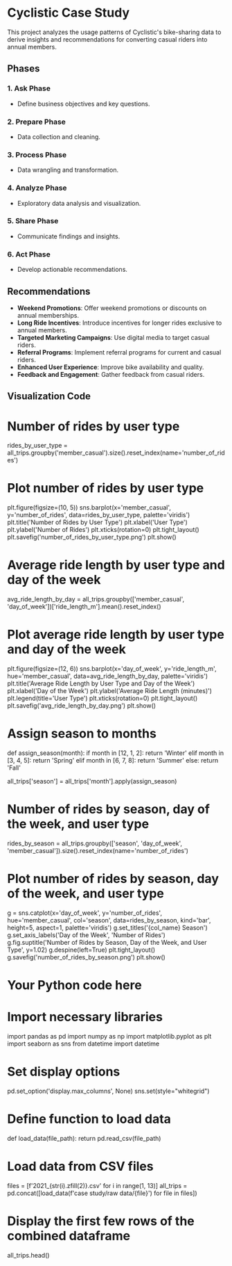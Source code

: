 # Cyclistic Case Study

This project analyzes the usage patterns of Cyclistic's bike-sharing data to derive insights and recommendations for converting casual riders into annual members.

## Phases
### 1. Ask Phase
- Define business objectives and key questions.

### 2. Prepare Phase
- Data collection and cleaning.

### 3. Process Phase
- Data wrangling and transformation.

### 4. Analyze Phase
- Exploratory data analysis and visualization.

### 5. Share Phase
- Communicate findings and insights.

### 6. Act Phase
- Develop actionable recommendations.

## Recommendations
- **Weekend Promotions**: Offer weekend promotions or discounts on annual memberships.
- **Long Ride Incentives**: Introduce incentives for longer rides exclusive to annual members.
- **Targeted Marketing Campaigns**: Use digital media to target casual riders.
- **Referral Programs**: Implement referral programs for current and casual riders.
- **Enhanced User Experience**: Improve bike availability and quality.
- **Feedback and Engagement**: Gather feedback from casual riders.

## Visualization Code
  # Number of rides by user type
rides_by_user_type = all_trips.groupby('member_casual').size().reset_index(name='number_of_rides')

# Plot number of rides by user type
plt.figure(figsize=(10, 5))
sns.barplot(x='member_casual', y='number_of_rides', data=rides_by_user_type, palette='viridis')
plt.title('Number of Rides by User Type')
plt.xlabel('User Type')
plt.ylabel('Number of Rides')
plt.xticks(rotation=0)
plt.tight_layout()
plt.savefig('number_of_rides_by_user_type.png')
plt.show()

# Average ride length by user type and day of the week
avg_ride_length_by_day = all_trips.groupby(['member_casual', 'day_of_week'])['ride_length_m'].mean().reset_index()

# Plot average ride length by user type and day of the week
plt.figure(figsize=(12, 6))
sns.barplot(x='day_of_week', y='ride_length_m', hue='member_casual', data=avg_ride_length_by_day, palette='viridis')
plt.title('Average Ride Length by User Type and Day of the Week')
plt.xlabel('Day of the Week')
plt.ylabel('Average Ride Length (minutes)')
plt.legend(title='User Type')
plt.xticks(rotation=0)
plt.tight_layout()
plt.savefig('avg_ride_length_by_day.png')
plt.show()

# Assign season to months
def assign_season(month):
    if month in [12, 1, 2]:
        return 'Winter'
    elif month in [3, 4, 5]:
        return 'Spring'
    elif month in [6, 7, 8]:
        return 'Summer'
    else:
        return 'Fall'

all_trips['season'] = all_trips['month'].apply(assign_season)

# Number of rides by season, day of the week, and user type
rides_by_season = all_trips.groupby(['season', 'day_of_week', 'member_casual']).size().reset_index(name='number_of_rides')

# Plot number of rides by season, day of the week, and user type
g = sns.catplot(x='day_of_week', y='number_of_rides', hue='member_casual', col='season', data=rides_by_season, kind='bar', height=5, aspect=1, palette='viridis')
g.set_titles('{col_name} Season')
g.set_axis_labels('Day of the Week', 'Number of Rides')
g.fig.suptitle('Number of Rides by Season, Day of the Week, and User Type', y=1.02)
g.despine(left=True)
plt.tight_layout()
g.savefig('number_of_rides_by_season.png')
plt.show()


# Your Python code here
# Import necessary libraries
import pandas as pd
import numpy as np
import matplotlib.pyplot as plt
import seaborn as sns
from datetime import datetime

# Set display options
pd.set_option('display.max_columns', None)
sns.set(style="whitegrid")

# Define function to load data
def load_data(file_path):
    return pd.read_csv(file_path)

# Load data from CSV files
files = [f'2021_{str(i).zfill(2)}.csv' for i in range(1, 13)]
all_trips = pd.concat([load_data(f'case study/raw data/{file}') for file in files])

# Display the first few rows of the combined dataframe
all_trips.head()
